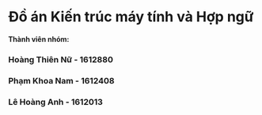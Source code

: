 # Đồ án Kiến trúc máy tính và Hợp ngữ

#### Thành viên nhóm:
### Hoàng Thiên Nữ  - 1612880
### Phạm Khoa Nam   - 1612408
### Lê Hoàng Anh    - 1612013

